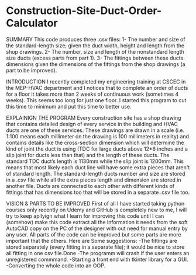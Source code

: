 # Construction-Site-Duct-Order-Calculator
SUMMARY
This code produces three .csv files: 
1- The number and size of the standard-length size; given the duct width, height and length from the shop drawings.
2- The number, size and length of the nonstandard length size ducts (excess parts from part 1).
3- The fittings between these ducts dimensions given the dimensions of the fittings from the shop drawings (a part to be improved).

INTRODUCTION 
I recently completed my engineering training at CSCEC in the MEP-HVAC department and I notices that to complete an order of ducts
for a floor it takes more than 2 weeks of continuous work (sometimes 4 weeks). This seems too long for just one floor. I started this program to cut this time to minimum and put this time to better use.

EXPLAINIGN THE PROGRAM
Every construction site has a shop drawing that contains detailed design of every service in the building and HVAC ducts are one of these services. These drawings are drawn in a scale (i.e. 1:100 means each millimeter on the drawing is 100 millimeters in reality) and contains details like the cross-section dimension which will determine the kind of joint the duct is using (TDC for large ducts above 12*6 inches and a slip joint for ducts less than that) and the length of these ducts.
The standard TDC duct’s length is 1130mm while the slip joint is 1200mm. This means that most likely each duct line will have some extra pieces that aren't of standard length. The standard-length ducts number and size are stored in a .csv file while all the 
extra pieces length and dimension are stored in another file. Ducts are connected to each other with different kinds of fittings that has dimensions too that will be stored in a separate .csv file too. 

VISION & PARTS TO BE IMPROVED
First of all I have started taking python courses only recently on Udemy and GitHub is completely new to me, I will try to keep apllyign what I learn for improving this code until I can (somehow) make this code extract all the information it needs from the soft AutoCAD copy on the PC of the designer with out need for manual entry by any user. All parts of the code can be improved but some parts are more important that the others.
Here are Some suggestions:
-The fittings are stored separately (every fitting in a separate file); it would be nice to store all fitting in one csv file.Done -The programm will crash if the user enters an unregistered commmand.
-Starting a front end with tkinter library for a GUI.
-Converting the whole code into an OOP.


